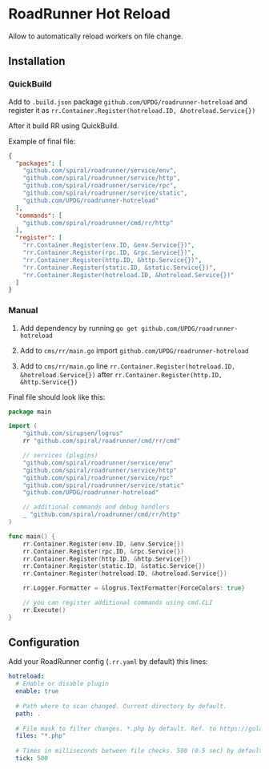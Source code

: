 # RoadRunner Hot Reload

Allow to automatically reload workers on file change.

## Installation

### QuickBuild

Add to `.build.json` package `github.com/UPDG/roadrunner-hotreload` and register it as `rr.Container.Register(hotreload.ID, &hotreload.Service{})`

After it build RR using QuickBuild.

Example of final file:
```json
{
  "packages": [
    "github.com/spiral/roadrunner/service/env",
    "github.com/spiral/roadrunner/service/http",
    "github.com/spiral/roadrunner/service/rpc",
    "github.com/spiral/roadrunner/service/static",
    "github.com/UPDG/roadrunner-hotreload"
  ],
  "commands": [
    "github.com/spiral/roadrunner/cmd/rr/http"
  ],
  "register": [
    "rr.Container.Register(env.ID, &env.Service{})",
    "rr.Container.Register(rpc.ID, &rpc.Service{})",
    "rr.Container.Register(http.ID, &http.Service{})",
    "rr.Container.Register(static.ID, &static.Service{})",
    "rr.Container.Register(hotreload.ID, &hotreload.Service{})"
  ]
}
```

### Manual

1. Add dependency by running `go get github.com/UPDG/roadrunner-hotreload`

2. Add to `cms/rr/main.go` import `github.com/UPDG/roadrunner-hotreload`

3. Add to `cms/rr/main.go` line `rr.Container.Register(hotreload.ID, &hotreload.Service{})` after `rr.Container.Register(http.ID, &http.Service{})`

Final file should look like this:
```go
package main

import (
	"github.com/sirupsen/logrus"
	rr "github.com/spiral/roadrunner/cmd/rr/cmd"

	// services (plugins)
	"github.com/spiral/roadrunner/service/env"
	"github.com/spiral/roadrunner/service/http"
	"github.com/spiral/roadrunner/service/rpc"
	"github.com/spiral/roadrunner/service/static"
	"github.com/UPDG/roadrunner-hotreload"

	// additional commands and debug handlers
	_ "github.com/spiral/roadrunner/cmd/rr/http"
)

func main() {
	rr.Container.Register(env.ID, &env.Service{})
	rr.Container.Register(rpc.ID, &rpc.Service{})
	rr.Container.Register(http.ID, &http.Service{})
	rr.Container.Register(static.ID, &static.Service{})
	rr.Container.Register(hotreload.ID, &hotreload.Service{})

	rr.Logger.Formatter = &logrus.TextFormatter{ForceColors: true}

	// you can register additional commands using cmd.CLI
	rr.Execute()
}
```

## Configuration

Add your RoadRunner config (`.rr.yaml` by default) this lines:

```yaml
hotreload:
  # Enable or disable plugin
  enable: true
  
  # Path where to scan changed. Current directory by default.
  path: .
  
  # File mask to filter changes. *.php by default. Ref. to https://golang.org/pkg/path/filepath/#Match for available masks.
  files: "*.php"
  
  # Times in milliseconds between file checks. 500 (0.5 sec) by default.
  tick: 500
```
